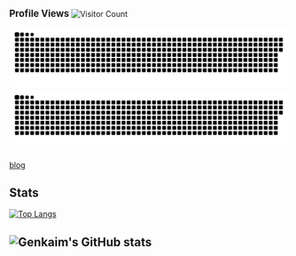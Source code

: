 
<big>**Profile Views**</big> ![Visitor Count](https://profile-counter.glitch.me/genkiam/count.svg)

![GitHub Snake Light](https://raw.githubusercontent.com/genkaim/genkaim/output/github-contribution-grid-snake.svg#gh-light-mode-only) ![GitHub Snake Dark](https://raw.githubusercontent.com/genkaim/genkaim/output/github-contribution-grid-snake-dark.svg#gh-dark-mode-only)


[blog](https://genkaim.github.io/about)
## Stats
[![Top Langs](https://github-readme-stats.vercel.app/api/top-langs/?username=genkaim&layout=compact)](https://github.com/genkaim/github-readme-stats)

![Genkaim's GitHub stats](https://github-readme-stats.vercel.app/api?username=Genkaim&show_icons=true&theme=tokyonight) 
---------
